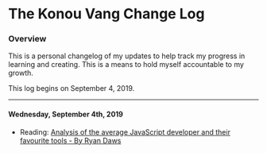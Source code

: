 # The Konou Vang Change Log

### Overview
This is a personal changelog of my updates to help track my progress in learning and creating. This is a means to hold myself accountable to my growth.

This log begins on September 4, 2019. 

---
#### Wednesday, September 4th, 2019
- Reading: [Analysis of the average JavaScript developer and their favourite tools - By Ryan Daws](https://https://www.developer-tech.com/news/2019/sep/03/analysis-average-javascript-developer-favourite-tools/)
